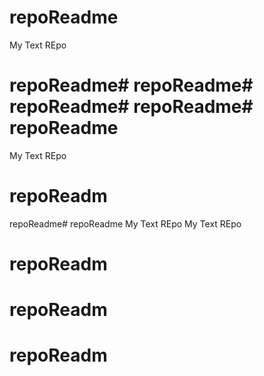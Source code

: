 # repoReadme
My Text REpo
# repoReadme# repoReadme# repoReadme# repoReadme# repoReadme
My Text REpo
# repoReadm
 repoReadme# repoReadme
My Text REpo
My Text REpo
# repoReadm
# repoReadm


# repoReadm
